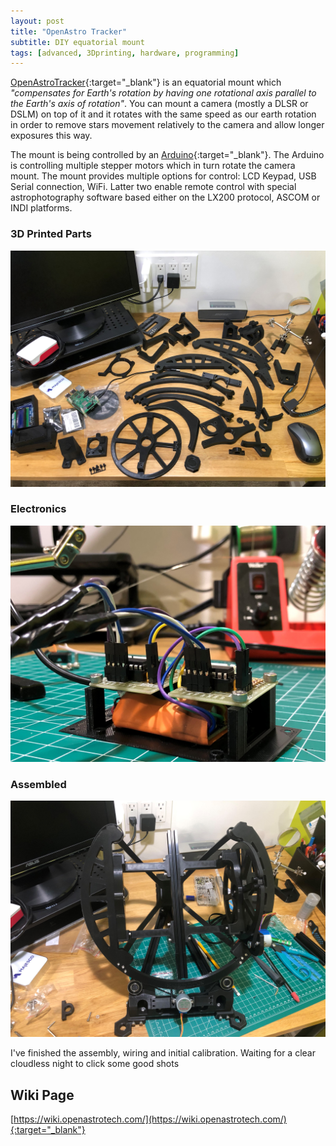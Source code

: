 ```yaml
---
layout: post
title: "OpenAstro Tracker"
subtitle: DIY equatorial mount
tags: [advanced, 3Dprinting, hardware, programming]
---
```


[OpenAstroTracker](https://openastrotech.com/){:target="_blank"} is an equatorial mount which *"compensates for Earth's rotation by having one rotational axis parallel to the Earth's axis of rotation"*. You can mount a camera (mostly a DLSR or DSLM) on top of it and it rotates with the same speed as our earth rotation in order to remove stars movement relatively to the camera and allow longer exposures this way.

The mount is being controlled by an [Arduino](https://www.arduino.cc/){:target="_blank"}. The Arduino is controlling multiple stepper motors which in turn rotate the camera mount. The mount provides multiple options for control: LCD Keypad, USB Serial connection, WiFi. Latter two enable remote control with special astrophotography software based either on the LX200 protocol, ASCOM or INDI platforms.

### 3D Printed Parts
![3D Printed](/assets/projects/oat/3d_printed_parts.jpg)

### Electronics
![Electronics](/assets/projects/oat/electronics.jpg)

### Assembled
![Assembled](/assets/projects/oat/assembled.jpg)

I've finished the assembly, wiring and initial calibration. Waiting for a clear cloudless night to click some good shots


## Wiki Page

[https://wiki.openastrotech.com/](https://wiki.openastrotech.com/){:target="_blank"}
